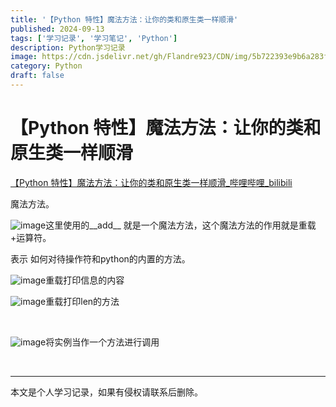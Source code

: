 ```yaml
---
title: '【Python 特性】魔法方法：让你的类和原生类一样顺滑'
published: 2024-09-13
tags: ['学习记录', '学习笔记', 'Python']
description: Python学习记录
image: https://cdn.jsdelivr.net/gh/Flandre923/CDN/img/5b722393e9b6a283fb342d025a40b3b4d1738baa170747503920edf9f5046612.jpg
category: Python
draft: false
---
```



# 【Python 特性】魔法方法：让你的类和原生类一样顺滑

[【Python 特性】魔法方法：让你的类和原生类一样顺滑_哔哩哔哩_bilibili](https://www.bilibili.com/video/BV1vx421D7AP/?spm_id_from=333.999.0.0&vd_source=f5ab73e8b88cb4cb94d904126cdfeb27)

魔法方法。

​![image](https://cdn.jsdelivr.net/gh/Flandre923/CDN/img/b4f97b181cb871eb1345ed05ca5adcf506aafec9bf100941c169bb01c82429d7.png)这里使用的__add__ 就是一个魔法方法，这个魔法方法的作用就是重载+运算符。

表示 如何对待操作符和python的内置的方法。

​![image](https://cdn.jsdelivr.net/gh/Flandre923/CDN/img/725f87ab8e87b325c19483a09538e7adc405e070d124f05766000062185e774e.png)重载打印信息的内容

​![image](https://cdn.jsdelivr.net/gh/Flandre923/CDN/img/947ee11d9aa7e77c708173415f2ba5020f0163a5f5aac11e5e0ac8d09a3d2517.png)重载打印len的方法

‍

​![image](https://cdn.jsdelivr.net/gh/Flandre923/CDN/img/fab1bc94697494a668026ff345810269ba0a605b70b9a87046e02c35fdd86314.png)将实例当作一个方法进行调用

‍

---
本文是个人学习记录，如果有侵权请联系后删除。
